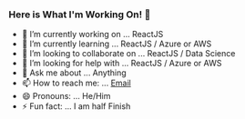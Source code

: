 ### Here is What I'm Working On! 👋

<!-- Here are some ideas to get you started: -->

- 🔭 I’m currently working on ... ReactJS
- 🌱 I’m currently learning ... ReactJS / Azure or AWS
- 👯 I’m looking to collaborate on ... ReactJS / Data Science
- 🤔 I’m looking for help with ... ReactJS / Azure or AWS
- 💬 Ask me about ... Anything
- 📫 How to reach me: ... [Email](ravisaxena289@gmail.com)
- 😄 Pronouns: ... He/Him
- ⚡ Fun fact: ... I am half Finish
